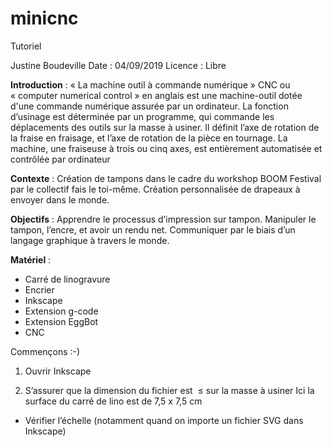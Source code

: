 # minicnc
Tutoriel


Justine Boudeville
Date : 04/09/2019
Licence : Libre


**Introduction** : 
« La machine outil à commande numérique » CNC ou « computer numerical control » en anglais est une machine-outil dotée d'une commande numérique assurée par un ordinateur. La fonction d’usinage est déterminée par un programme, qui commande les déplacements des outils sur la masse à usiner. Il définit l’axe de rotation de la fraise en fraisage, et l’axe de rotation de la pièce en tournage. La machine, une fraiseuse à trois ou cinq axes, est entièrement automatisée et contrôlée par ordinateur

**Contexte** : 
Création de tampons dans le cadre du workshop BOOM Festival par le collectif fais le toi-même.
Création personnalisée de drapeaux à envoyer dans le monde. 

**Objectifs** :
Apprendre le processus d’impression sur tampon.
Manipuler le tampon, l’encre, et avoir un rendu net.
Communiquer par le biais d’un langage graphique à travers le monde. 


**Matériel** : 
- Carré de linogravure
- Encrier
- Inkscape
- Extension g-code
- Extension EggBot
- CNC

Commençons :-) 

1. Ouvrir Inkscape

2. S’assurer que la dimension du fichier est  ≤ sur la masse à usiner
Ici la surface du carré de lino est de 7,5 x 7,5 cm
+ Vérifier l’échelle (notamment quand on importe un fichier SVG dans Inkscape)
